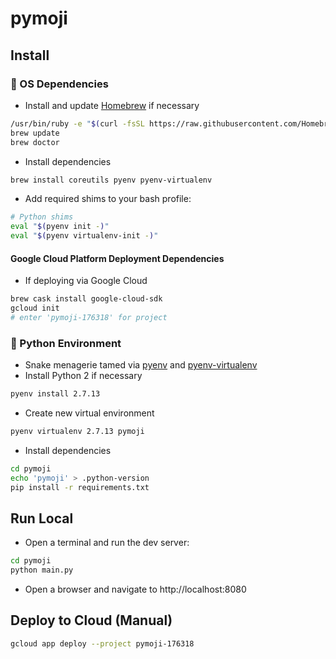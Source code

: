 # pymoji


## Install

### 🍺 OS Dependencies

- Install and update [Homebrew](https://brew.sh/) if necessary
```bash
/usr/bin/ruby -e "$(curl -fsSL https://raw.githubusercontent.com/Homebrew/install/master/install)"
brew update
brew doctor
```
- Install dependencies
```bash
brew install coreutils pyenv pyenv-virtualenv
```
- Add required shims to your bash profile:
```bash
# Python shims
eval "$(pyenv init -)"
eval "$(pyenv virtualenv-init -)"
```

#### Google Cloud Platform Deployment Dependencies
- If deploying via Google Cloud
```bash
brew cask install google-cloud-sdk
gcloud init
# enter 'pymoji-176318' for project
```

### 🐍 Python Environment

- Snake menagerie tamed via [pyenv](https://github.com/pyenv/) and [pyenv-virtualenv](https://github.com/pyenv/pyenv-virtualenv)
- Install Python 2 if necessary
```bash
pyenv install 2.7.13
```
- Create new virtual environment
```bash
pyenv virtualenv 2.7.13 pymoji
```
- Install dependencies
```bash
cd pymoji
echo 'pymoji' > .python-version
pip install -r requirements.txt
```


## Run Local

- Open a terminal and run the dev server:
```bash
cd pymoji
python main.py
```

- Open a browser and navigate to http://localhost:8080


## Deploy to Cloud (Manual)

```bash
gcloud app deploy --project pymoji-176318
```


